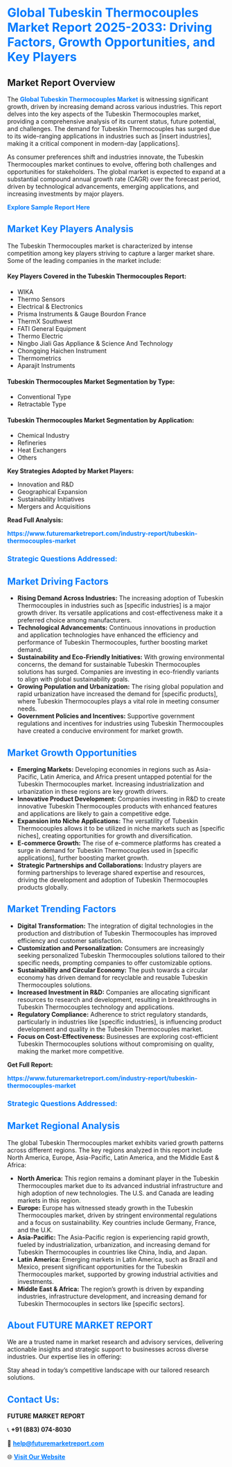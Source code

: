 <h1 style="color: #007BFF;">Global Tubeskin Thermocouples Market Report 2025-2033: Driving Factors, Growth Opportunities, and Key Players</h1>

<section id="overview">
<h2>Market Report Overview</h2>
<p>The <a href="https://www.futuremarketreport.com/industry-report/tubeskin-thermocouples-market" style="color: #007BFF; text-decoration: none;"><strong>Global Tubeskin Thermocouples Market</strong></a> is witnessing significant growth, driven by increasing demand across various industries. This report delves into the key aspects of the Tubeskin Thermocouples market, providing a comprehensive analysis of its current status, future potential, and challenges. The demand for Tubeskin Thermocouples has surged due to its wide-ranging applications in industries such as [insert industries], making it a critical component in modern-day [applications].</p>
<p>As consumer preferences shift and industries innovate, the Tubeskin Thermocouples market continues to evolve, offering both challenges and opportunities for stakeholders. The global market is expected to expand at a substantial compound annual growth rate (CAGR) over the forecast period, driven by technological advancements, emerging applications, and increasing investments by major players.</p>
</section>

<section id="overview">
<p><a href="https://www.futuremarketreport.com/request-sample/reportId=52313" style="color: #007BFF; text-decoration: none;"><strong>Explore Sample Report Here</strong></a></p>
</section>

<section id="key-players">
<h2 style="color: #007BFF;">Market Key Players Analysis</h2>
<p>The Tubeskin Thermocouples market is characterized by intense competition among key players striving to capture a larger market share. Some of the leading companies in the market include:</p>
<h4>Key Players Covered in the Tubeskin Thermocouples Report:</h4>
<ul><li>WIKA</li><li>Thermo Sensors</li><li>Electrical &amp; Electronics</li><li>Prisma Instruments &amp; Gauge Bourdon France</li><li>ThermX Southwest</li><li>FATI General Equipment</li><li>Thermo Electric</li><li>Ningbo Jiali Gas Appliance &amp; Science And Technology</li><li>Chongqing Haichen Instrument</li><li>Thermometrics</li><li>Aparajit Instruments</li></ul>
<h4>Tubeskin Thermocouples Market Segmentation by Type:</h4>
<ul><li>Conventional Type</li><li>Retractable Type</li></ul>

<h4>Tubeskin Thermocouples Market Segmentation by Application:</h4>
<ul><li>Chemical Industry</li><li>Refineries</li><li>Heat Exchangers</li><li>Others</li></ul>
<p><strong>Key Strategies Adopted by Market Players:</strong></p>
<ul>
<li>Innovation and R&D</li>
<li>Geographical Expansion</li>
<li>Sustainability Initiatives</li>
<li>Mergers and Acquisitions</li>
</ul>
</section>

<section>
<p><strong>Read Full Analysis: </strong></p><a href="https://www.futuremarketreport.com/industry-report/tubeskin-thermocouples-market" style="color: #007BFF; text-decoration: none;"><strong>https://www.futuremarketreport.com/industry-report/tubeskin-thermocouples-market</strong></a>
<h3 style="color: #007BFF;">Strategic Questions Addressed:</h3>
</section>

<section id="driving-factors">
<h2 style="color: #007BFF;">Market Driving Factors</h2>
<ul>
<li><strong>Rising Demand Across Industries:</strong> The increasing adoption of Tubeskin Thermocouples in industries such as [specific industries] is a major growth driver. Its versatile applications and cost-effectiveness make it a preferred choice among manufacturers.</li>
<li><strong>Technological Advancements:</strong> Continuous innovations in production and application technologies have enhanced the efficiency and performance of Tubeskin Thermocouples, further boosting market demand.</li>
<li><strong>Sustainability and Eco-Friendly Initiatives:</strong> With growing environmental concerns, the demand for sustainable Tubeskin Thermocouples solutions has surged. Companies are investing in eco-friendly variants to align with global sustainability goals.</li>
<li><strong>Growing Population and Urbanization:</strong> The rising global population and rapid urbanization have increased the demand for [specific products], where Tubeskin Thermocouples plays a vital role in meeting consumer needs.</li>
<li><strong>Government Policies and Incentives:</strong> Supportive government regulations and incentives for industries using Tubeskin Thermocouples have created a conducive environment for market growth.</li>
</ul>
</section>

<section id="growth-opportunities">
<h2 style="color: #007BFF;">Market Growth Opportunities</h2>
<ul>
<li><strong>Emerging Markets:</strong> Developing economies in regions such as Asia-Pacific, Latin America, and Africa present untapped potential for the Tubeskin Thermocouples market. Increasing industrialization and urbanization in these regions are key growth drivers.</li>
<li><strong>Innovative Product Development:</strong> Companies investing in R&D to create innovative Tubeskin Thermocouples products with enhanced features and applications are likely to gain a competitive edge.</li>
<li><strong>Expansion into Niche Applications:</strong> The versatility of Tubeskin Thermocouples allows it to be utilized in niche markets such as [specific niches], creating opportunities for growth and diversification.</li>
<li><strong>E-commerce Growth:</strong> The rise of e-commerce platforms has created a surge in demand for Tubeskin Thermocouples used in [specific applications], further boosting market growth.</li>
<li><strong>Strategic Partnerships and Collaborations:</strong> Industry players are forming partnerships to leverage shared expertise and resources, driving the development and adoption of Tubeskin Thermocouples products globally.</li>
</ul>
</section>

<section id="trending-factors">
<h2 style="color: #007BFF;">Market Trending Factors</h2>
<ul>
<li><strong>Digital Transformation:</strong> The integration of digital technologies in the production and distribution of Tubeskin Thermocouples has improved efficiency and customer satisfaction.</li>
<li><strong>Customization and Personalization:</strong> Consumers are increasingly seeking personalized Tubeskin Thermocouples solutions tailored to their specific needs, prompting companies to offer customizable options.</li>
<li><strong>Sustainability and Circular Economy:</strong> The push towards a circular economy has driven demand for recyclable and reusable Tubeskin Thermocouples solutions.</li>
<li><strong>Increased Investment in R&D:</strong> Companies are allocating significant resources to research and development, resulting in breakthroughs in Tubeskin Thermocouples technology and applications.</li>
<li><strong>Regulatory Compliance:</strong> Adherence to strict regulatory standards, particularly in industries like [specific industries], is influencing product development and quality in the Tubeskin Thermocouples market.</li>
<li><strong>Focus on Cost-Effectiveness:</strong> Businesses are exploring cost-efficient Tubeskin Thermocouples solutions without compromising on quality, making the market more competitive.</li>
</ul>
</section>

<section>
<p><strong>Get Full Report: </strong></p><a href="https://www.futuremarketreport.com/industry-report/tubeskin-thermocouples-market" style="color: #007BFF; text-decoration: none;"><strong>https://www.futuremarketreport.com/industry-report/tubeskin-thermocouples-market</strong></a>
<h3 style="color: #007BFF;">Strategic Questions Addressed:</h3>
</section>


<section id="regional-analysis">
<h2 style="color: #007BFF;">Market Regional Analysis</h2>
<p>The global Tubeskin Thermocouples market exhibits varied growth patterns across different regions. The key regions analyzed in this report include North America, Europe, Asia-Pacific, Latin America, and the Middle East & Africa:</p>
<ul>
<li><strong>North America:</strong> This region remains a dominant player in the Tubeskin Thermocouples market due to its advanced industrial infrastructure and high adoption of new technologies. The U.S. and Canada are leading markets in this region.</li>
<li><strong>Europe:</strong> Europe has witnessed steady growth in the Tubeskin Thermocouples market, driven by stringent environmental regulations and a focus on sustainability. Key countries include Germany, France, and the U.K.</li>
<li><strong>Asia-Pacific:</strong> The Asia-Pacific region is experiencing rapid growth, fueled by industrialization, urbanization, and increasing demand for Tubeskin Thermocouples in countries like China, India, and Japan.</li>
<li><strong>Latin America:</strong> Emerging markets in Latin America, such as Brazil and Mexico, present significant opportunities for the Tubeskin Thermocouples market, supported by growing industrial activities and investments.</li>
<li><strong>Middle East & Africa:</strong> The region’s growth is driven by expanding industries, infrastructure development, and increasing demand for Tubeskin Thermocouples in sectors like [specific sectors].</li>
</ul>
</section>

<footer>
<h2 style="color: #007BFF;">About FUTURE MARKET REPORT</h2>
<p>We are a trusted name in market research and advisory services, delivering actionable insights and strategic support to businesses across diverse industries. Our expertise lies in offering:</p>

<p>Stay ahead in today’s competitive landscape with our tailored research solutions.</p>

<h2 style="color: #007BFF;">Contact Us:</h2>
<p><strong>FUTURE MARKET REPORT</strong></p>
<p>📞 <strong>+91 (883) 074-8030</strong></p>
<p>📧 <strong><a href="mailto:help@futuremarketreport.com" style="color: #007BFF;">help@futuremarketreport.com</a></strong></p>
<p>🌐 <strong><a href="https://www.futuremarketreport.com/" style="color: #007BFF;">Visit Our Website</a></strong></p>
</footer>
